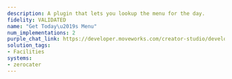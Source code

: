 ```yaml
---
description: A plugin that lets you lookup the menu for the day.
fidelity: VALIDATED
name: "Get Today\u2019s Menu"
num_implementations: 2
purple_chat_link: https://developer.moveworks.com/creator-studio/developer-tools/purple-chat-builder/?workspace=%7B%22title%22%3A%22My+Workspace%22%2C%22botSettings%22%3A%7B%7D%2C%22mocks%22%3A%5B%7B%22id%22%3A6991%2C%22title%22%3A%22Mock+1%22%2C%22transcript%22%3A%7B%22settings%22%3A%7B%22colorStyle%22%3A%22LIGHT%22%2C%22startTime%22%3A%2211%3A43+AM%22%2C%22defaultPerson%22%3A%22GWEN%22%2C%22editable%22%3Atrue%7D%2C%22messages%22%3A%5B%7B%22from%22%3A%22USER%22%2C%22text%22%3A%22What%27s+for+lunch+today%3F%22%7D%2C%7B%22from%22%3A%22BOT%22%2C%22text%22%3A%22Today%2C+we%27re+having+Thai+food+catered+for+lunch%21+Here%27s+what%27s+on+the+menu%3A%22%2C%22cards%22%3A%5B%7B%22title%22%3A%22Lunch+Menu+-+Thai+Cuisine%22%2C%22text%22%3A%221.+Pad+Thai+-+A+flavorful+stir-fried+noodle+dish+with+veggies+and+your+choice+of+chicken+or+tofu.%3Cbr%3E2.+Green+Curry+-+A+delicious+and+spicy+green+curry+served+with+rice.%3Cbr%3E3.+Mango+Sticky+Rice+-+A+sweet+and+refreshing+dessert+to+top+off+your+meal.%22%7D%5D%7D%5D%7D%7D%5D%7D
solution_tags:
- Facilities
systems:
- zerocater
---
```

